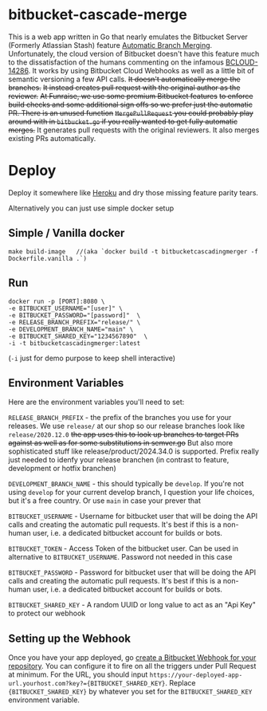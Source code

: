 # bitbucket-cascade-merge

This is a web app written in Go that nearly emulates the Bitbucket Server
(Formerly Atlassian Stash) feature [Automatic Branch Merging](https://confluence.atlassian.com/bitbucketserver/automatic-branch-merging-776639993.html).
Unfortunately, the cloud version of Bitbucket doesn't have this feature much to the dissatisfaction of the humans 
commenting on the infamous [BCLOUD-14286](https://jira.atlassian.com/browse/BCLOUD-14286). It works by using Bitbucket 
Cloud Webhooks as well as a little bit of semantic versioning a few API calls. ~~It doesn't automatically merge the branches.~~
~~It instead creates pull request with the original author as the reviewer.~~
~~At Funraise, we use some premium Bitbucket features~~
~~to enforce build checks and some additional sign offs so we prefer just the automatic PR. There is an unused function~~
~~`MergePullRequest` you could probably play around with in `bitbucket.go` if you really wanted to get fully automatic merges.~~
It generates pull requests with the original reviewers. It also merges existing PRs automatically.


# Deploy

Deploy it somewhere like [Heroku](https://devcenter.heroku.com/articles/getting-started-with-go#deploy-the-app
) and dry those missing feature parity tears.

Alternatively you can just use simple docker setup

## Simple / Vanilla docker
```
make build-image   //(aka `docker build -t bitbucketcascadingmerger -f Dockerfile.vanilla .`)
```
## Run
```
docker run -p [PORT]:8080 \
-e BITBUCKET_USERNAME="[user]" \
-e BITBUCKET_PASSWORD="[password]"  \
-e RELEASE_BRANCH_PREFIX="release/" \
-e DEVELOPMENT_BRANCH_NAME="main" \ 
-e BITBUCKET_SHARED_KEY="1234567890"  \
-i -t bitbucketcascadingmerger:latest
```
(`-i` just for demo purpose to keep shell interactive)


## Environment Variables

Here are the environment variables you'll need to set:

`RELEASE_BRANCH_PREFIX` - the prefix of the branches you use for your releases. We use `release/` at our shop so our 
release branches look like `release/2020.12.0` ~~the app uses this to look up branches to target PRs against as well as 
for some substitutions in semver.go~~ But also more sophisticated stuff like release/product/2024.34.0 is supported.
Prefix really just needed to idenfy your release branchen (in contrast to feature, development or hotfix branchen)

`DEVELOPMENT_BRANCH_NAME` - this should typically be `develop`. If you're not using `develop` for your current develop 
branch, I question your life choices, but it's a free country. Or use `main` in case your prever that

`BITBUCKET_USERNAME` - Username for bitbucket user that will be doing the API calls and creating the automatic pull 
requests. It's best if this is a non-human user, i.e. a dedicated bitbucket account for builds or bots.
 
`BITBUCKET_TOKEN` - Access Token of the bitbucket user. Can be used in alternative to `BITBUCKET_USERNAME`. Password not needed
in this case

`BITBUCKET_PASSWORD` - Password for bitbucket user that will be doing the API calls and creating the automatic pull 
requests. It's best if this is a non-human user, i.e. a dedicated bitbucket account for builds or bots.

`BITBUCKET_SHARED_KEY` - A random UUID or long value to act as an "Api Key" to protect our webhook

## Setting up the Webhook

Once you have your app deployed, go [create a Bitbucket Webhook for your repository](https://support.atlassian.com/bitbucket-cloud/docs/manage-webhooks/).
You can configure it to fire on all the triggers under Pull Request at minimum. For the URL, you should input
`https://your-deployed-app-url.yourhost.com?key?={BITBUCKET_SHARED_KEY}`. Replace `{BITBUCKET_SHARED_KEY}` by whatever 
you set for the `BITBUCKET_SHARED_KEY` environment variable. 